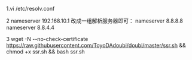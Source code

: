 
  
  1.vi /etc/resolv.conf
  
  
  2 nameserver 192.168.10.1  改成一组解析服务器即可：  nameserver 8.8.8.8  nameserver 8.8.4.4  
  
  
  3  wget -N --no-check-certificate https://raw.githubusercontent.com/ToyoDAdoubi/doubi/master/ssr.sh &amp;&amp; chmod +x ssr.sh &amp;&amp; bash ssr.sh
  
  
